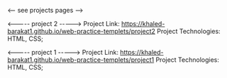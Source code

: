 <-- see projects pages -->

<----- project 2 ----->
Project Link:
https://khaled-barakat1.github.io/web-practice-templets/project2
Project Technologies: HTML, CSS;

<----- project 1 ----->
Project Link:
https://khaled-barakat1.github.io/web-practice-templets/project1
Project Technologies: HTML, CSS;
